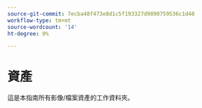```yaml
---
source-git-commit: 7ecba48f473e8d1c5f193327d9890759536c1d40
workflow-type: tm+mt
source-wordcount: '14'
ht-degree: 0%

---
```

# 資產

這是本指南所有影像/檔案資產的工作資料夾。
